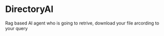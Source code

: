 # DirectoryAI
Rag based AI agent who is going to retrive, download your file arcording to your query 
